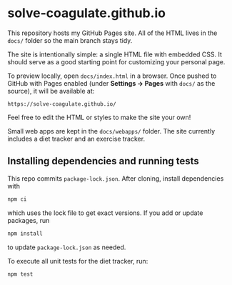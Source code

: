 # solve-coagulate.github.io

This repository hosts my GitHub Pages site. All of the HTML lives in the `docs/` folder so the main branch stays tidy.

The site is intentionally simple: a single HTML file with embedded CSS. It should serve as a good starting point for customizing your personal page.

To preview locally, open `docs/index.html` in a browser. Once pushed to GitHub with Pages enabled (under **Settings → Pages** with `docs/` as the source), it will be available at:

```
https://solve-coagulate.github.io/
```

Feel free to edit the HTML or styles to make the site your own!

Small web apps are kept in the `docs/webapps/` folder. The site currently includes a diet tracker and an exercise tracker.

## Installing dependencies and running tests

This repo commits `package-lock.json`. After cloning, install dependencies with

```bash
npm ci
```

which uses the lock file to get exact versions. If you add or update packages,
run

```bash
npm install
```

to update `package-lock.json` as needed.

To execute all unit tests for the diet tracker, run:

```bash
npm test
```
